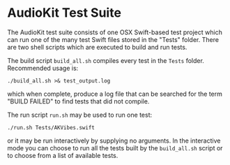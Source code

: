 AudioKit Test Suite
===================

The AudioKit test suite consists of one OSX Swift-based test project which can run one of the many test Swift files stored in the "Tests" folder. There are two shell scripts which are executed to build and run tests.

The build script `build_all.sh` compiles every test in the `Tests` folder.  Recommended usage is:

`./build_all.sh >& test_output.log`

which when complete, produce a log file that can be searched for the term "BUILD FAILED" to find tests that did not compile.

The run script `run.sh` may be used to run one test:

`./run.sh Tests/AKVibes.swift`

or it may be run interactively by supplying no arguments.  In the interactive mode you can choose to run all the tests built by the `build_all.sh` script or to choose from a list of available tests.
